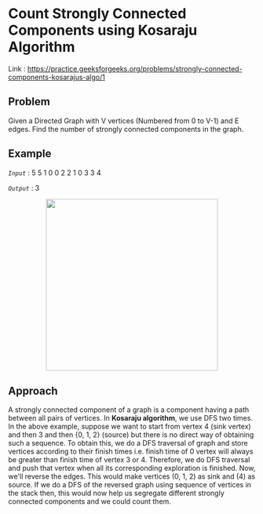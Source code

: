 # Count Strongly Connected Components using Kosaraju Algorithm

Link : https://practice.geeksforgeeks.org/problems/strongly-connected-components-kosarajus-algo/1

## Problem

Given a Directed Graph with V vertices (Numbered from 0 to V-1) and E edges. Find the number of strongly connected components in the graph.

## Example

<em>`Input`</em> : 5 5
1 0
0 2
2 1
0 3
3 4

<em>`Output`</em> : 3

<p align="center"> <img src="https://user-images.githubusercontent.com/61552413/135741920-8b441174-ab64-4586-ab2d-4c856aff8abf.png" height="350"> </p>

## Approach

A strongly connected component of a graph is a component having a path between all pairs of vertices.
In <strong>Kosaraju algorithm</strong>, we use DFS two times. In the above example, suppose we want to start from vertex 4 (sink vertex) and then 3 and then {0, 1, 2} (source) but there is no direct way of obtaining such a sequence.
To obtain this, we do a DFS traversal of graph and store vertices according to their finish times i.e. finish time of 0 vertex will always be greater than finish time of vertex 3 or 4. Therefore, we do DFS traversal and push that vertex when all its corresponding exploration is finished.
Now, we'll reverse the edges. This would make vertices (0, 1, 2) as sink and (4) as source. If we do a DFS of the reversed graph using sequence of vertices in the stack then, this would now help us segregate different strongly connected components and we could count them.
